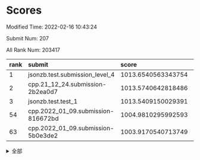 # Scores

Modified Time: 2022-02-16 10:43:24

Submit Num: 207

All Rank Num: 203417

| rank |               submit               |       score        |       sigma        | pk_num |
| :--- | :--------------------------------- | :----------------- | :----------------- | :----- |
| 1    | jsonzb.test.submission_level_4     | 1013.6540563343754 | 0.8022909818322144 | 3930   |
| 2    | cpp.21_12_24.submission-2b2ea0d7   | 1013.5740642818486 | 0.8312023026632757 | 3928   |
| 3    | jsonzb.test.test_1                 | 1013.5409150029391 | 0.8022375586954509 | 3932   |
| 54   | cpp.2022_01_09.submission-816672bd | 1004.9810295992593 | 0.7109317631628729 | 3929   |
| 63   | cpp.2022_01_09.submission-5b0e3de2 | 1003.9170540713749 | 0.72236761226924   | 3934   |


<details>
<summary>全部</summary>

| rank |                 submit                 |       score        |       sigma        | pk_num |
| :--- | :------------------------------------- | :----------------- | :----------------- | :----- |
| 1    | jsonzb.test.submission_level_4         | 1013.6540563343754 | 0.8022909818322144 | 3930   |
| 2    | cpp.21_12_24.submission-2b2ea0d7       | 1013.5740642818486 | 0.8312023026632757 | 3928   |
| 3    | jsonzb.test.test_1                     | 1013.5409150029391 | 0.8022375586954509 | 3932   |
| 4    | gobigger.level_3.submission_level_3_30 | 1011.6801963454661 | 0.7991752907586699 | 3931   |
| 5    | gobigger.level_3.submission_level_3_3  | 1011.4353168781862 | 0.7891384375798484 | 3927   |
| 6    | gobigger.level_3.submission_level_3_20 | 1011.4015690219436 | 0.7749855087668358 | 3930   |
| 7    | gobigger.level_3.submission_level_3_8  | 1011.2561383375137 | 0.7709294835314355 | 3930   |
| 8    | gobigger.level_3.submission_level_3_45 | 1011.0475450770435 | 0.7871002971754565 | 3931   |
| 9    | gobigger.level_3.submission_level_3_1  | 1010.9956398831459 | 0.8072892326826596 | 3931   |
| 10   | gobigger.level_3.submission_level_3_2  | 1010.8453774760192 | 0.7709575003409325 | 3937   |
| 11   | gobigger.level_3.submission_level_3_17 | 1010.7803851708655 | 0.7803240129924209 | 3932   |
| 12   | gobigger.level_3.submission_level_3_10 | 1010.7529391187601 | 0.7687407203974315 | 3929   |
| 13   | gobigger.level_3.submission_level_3_13 | 1010.67762163864   | 0.7877084021076376 | 3925   |
| 14   | gobigger.level_3.submission_level_3_28 | 1010.6546170011296 | 0.7780929807278836 | 3929   |
| 15   | gobigger.level_3.submission_level_3_24 | 1010.6522906908052 | 0.7761391521172454 | 3934   |
| 16   | gobigger.level_3.submission_level_3_38 | 1010.5087236010756 | 0.742550310003935  | 3930   |
| 17   | gobigger.level_3.submission_level_3_31 | 1010.4744322413793 | 0.7647834843029643 | 3931   |
| 18   | gobigger.level_3.submission_level_3_36 | 1010.4454450142749 | 0.7520957316402905 | 3924   |
| 19   | gobigger.level_3.submission_level_3_9  | 1010.3939580192509 | 0.7588545175081033 | 3933   |
| 20   | gobigger.level_3.submission_level_3_25 | 1010.2760045628372 | 0.7652322996254175 | 3934   |
| 21   | gobigger.level_3.submission_level_3_21 | 1010.1590292119841 | 0.7862641963012383 | 3933   |
| 22   | gobigger.level_3.submission_level_3_26 | 1010.1293199872041 | 0.7765013129513266 | 3931   |
| 23   | gobigger.level_3.submission_level_3_44 | 1010.1046621821711 | 0.7560371577231917 | 3930   |
| 24   | gobigger.level_3.submission_level_3_34 | 1010.0880231176425 | 0.7549370697602514 | 3923   |
| 25   | gobigger.level_3.submission_level_3_14 | 1010.0546201763251 | 0.7804699582414492 | 3933   |
| 26   | gobigger.level_3.submission_level_3_18 | 1010.0527445171231 | 0.7598373200451314 | 3933   |
| 27   | gobigger.level_3.submission_level_3_43 | 1009.9938640122863 | 0.7712063277629806 | 3928   |
| 28   | gobigger.level_3.submission_level_3_5  | 1009.9773822099089 | 0.7634324193458295 | 3929   |
| 29   | gobigger.level_3.submission_level_3_41 | 1009.9575643704088 | 0.777996568676965  | 3928   |
| 30   | gobigger.level_3.submission_level_3_49 | 1009.9559027048131 | 0.7355172812015892 | 3927   |
| 31   | gobigger.level_3.submission_level_3_16 | 1009.8680083426797 | 0.7602399210273333 | 3934   |
| 32   | gobigger.level_3.submission_level_3_19 | 1009.8600209289796 | 0.749868493101647  | 3935   |
| 33   | gobigger.level_3.submission_level_3_42 | 1009.8544821759436 | 0.767029142616896  | 3932   |
| 34   | gobigger.level_3.submission_level_3_33 | 1009.815625405271  | 0.7444664917528949 | 3934   |
| 35   | gobigger.level_3.submission_level_3_11 | 1009.6012875121452 | 0.7552628575562761 | 3931   |
| 36   | gobigger.level_3.submission_level_3_47 | 1009.5896026381946 | 0.7393352894110405 | 3934   |
| 37   | gobigger.level_3.submission_level_3_23 | 1009.5888719185804 | 0.7576380469137146 | 3934   |
| 38   | gobigger.level_3.submission_level_3_37 | 1009.5459210954403 | 0.7414033146471035 | 3929   |
| 39   | gobigger.level_3.submission_level_3_48 | 1009.5004838447303 | 0.7755153759286921 | 3927   |
| 40   | gobigger.level_3.submission_level_3_15 | 1009.4809636780382 | 0.7466389532730677 | 3933   |
| 41   | gobigger.level_3.submission_level_3_27 | 1009.4794457162855 | 0.7639100855957647 | 3934   |
| 42   | gobigger.level_3.submission_level_3_46 | 1009.4385212468347 | 0.7495794326390164 | 3925   |
| 43   | gobigger.level_3.submission_level_3_32 | 1009.3805882344797 | 0.7588013013698988 | 3929   |
| 44   | gobigger.level_3.submission_level_3_6  | 1009.2933164499185 | 0.7565462728889228 | 3932   |
| 45   | gobigger.level_3.submission_level_3_7  | 1009.2742280997135 | 0.7570457337591727 | 3931   |
| 46   | gobigger.level_3.submission_level_3_40 | 1009.2378733364126 | 0.7495292344101064 | 3933   |
| 47   | gobigger.level_3.submission_level_3_35 | 1009.227378099979  | 0.7494357327226744 | 3933   |
| 48   | gobigger.level_3.submission_level_3_39 | 1009.2131767988134 | 0.7469867208116343 | 3934   |
| 49   | gobigger.level_3.submission_level_3_0  | 1009.1216080057645 | 0.7673613537958692 | 3930   |
| 50   | gobigger.level_3.submission_level_3_29 | 1008.9567816629751 | 0.7435395363855473 | 3931   |
| 51   | gobigger.level_3.submission_level_3_22 | 1008.7444693863625 | 0.760213380217726  | 3931   |
| 52   | gobigger.level_3.submission_level_3_12 | 1008.5637292560131 | 0.7345299322110722 | 3929   |
| 53   | gobigger.level_3.submission_level_3_4  | 1008.0852779771977 | 0.7394225847132063 | 3931   |
| 54   | cpp.2022_01_09.submission-816672bd     | 1004.9810295992593 | 0.7109317631628729 | 3929   |
| 55   | gobigger.level_1.submission_level_1_24 | 1004.9809720906384 | 0.7270535721077711 | 3933   |
| 56   | gobigger.level_1.submission_level_1_30 | 1004.9514087917041 | 0.7189065908165283 | 3925   |
| 57   | gobigger.level_1.submission_level_1_35 | 1004.7685986313351 | 0.7135497558907153 | 3925   |
| 58   | gobigger.level_1.submission_level_1_20 | 1004.6715114859683 | 0.7351064319818962 | 3926   |
| 59   | gobigger.level_1.submission_level_1_4  | 1004.5262252404016 | 0.7273427438333501 | 3931   |
| 60   | gobigger.level_1.submission_level_1_5  | 1004.3734399210479 | 0.7161666734479436 | 3924   |
| 61   | gobigger.level_1.submission_level_1_15 | 1004.0882453468975 | 0.7101842682692162 | 3924   |
| 62   | gobigger.level_1.submission_level_1_27 | 1004.0086458133109 | 0.7167579334920507 | 3933   |
| 63   | cpp.2022_01_09.submission-5b0e3de2     | 1003.9170540713749 | 0.72236761226924   | 3934   |
| 64   | gobigger.level_1.submission_level_1_6  | 1003.8736867408577 | 0.7170138089862813 | 3933   |
| 65   | gobigger.level_1.submission_level_1_26 | 1003.8420358847487 | 0.7196890513159888 | 3930   |
| 66   | gobigger.level_1.submission_level_1_49 | 1003.791914533513  | 0.7142603328644642 | 3929   |
| 67   | gobigger.level_1.submission_level_1_10 | 1003.7754837404442 | 0.72108798486081   | 3933   |
| 68   | gobigger.level_1.submission_level_1_34 | 1003.7578004862831 | 0.7170513534861543 | 3928   |
| 69   | gobigger.level_1.submission_level_1_0  | 1003.6496923637682 | 0.7164020542905638 | 3927   |
| 70   | gobigger.level_1.submission_level_1_46 | 1003.4616906148256 | 0.7121976638812448 | 3931   |
| 71   | gobigger.level_1.submission_level_1_45 | 1003.4517489948968 | 0.7303999556263641 | 3935   |
| 72   | gobigger.level_1.submission_level_1_40 | 1003.4454388158448 | 0.7170159386556118 | 3929   |
| 73   | gobigger.level_1.submission_level_1_13 | 1003.3870615437953 | 0.7220997565424528 | 3929   |
| 74   | gobigger.level_1.submission_level_1_36 | 1003.3337460147832 | 0.717077702645265  | 3929   |
| 75   | gobigger.level_1.submission_level_1_29 | 1003.3186746539449 | 0.7173644351577947 | 3935   |
| 76   | gobigger.level_1.submission_level_1_18 | 1003.3064806720967 | 0.7166266927341608 | 3926   |
| 77   | gobigger.level_1.submission_level_1_17 | 1003.2916015973506 | 0.7118256443838773 | 3927   |
| 78   | gobigger.level_1.submission_level_1_42 | 1003.2863442711322 | 0.7200448725614685 | 3932   |
| 79   | gobigger.level_1.submission_level_1_22 | 1003.2183399579317 | 0.715937436536377  | 3927   |
| 80   | gobigger.level_1.submission_level_1_11 | 1003.173200623366  | 0.7105306129891885 | 3931   |
| 81   | gobigger.level_1.submission_level_1_31 | 1003.171271463097  | 0.7100808888064142 | 3933   |
| 82   | gobigger.level_1.submission_level_1_1  | 1003.171045007131  | 0.7342076947337244 | 3931   |
| 83   | gobigger.level_1.submission_level_1_16 | 1003.1030322310328 | 0.7168105085715523 | 3930   |
| 84   | gobigger.level_1.submission_level_1_37 | 1003.0958591228899 | 0.717613713356846  | 3931   |
| 85   | gobigger.level_1.submission_level_1_47 | 1003.065539651832  | 0.729246743112892  | 3933   |
| 86   | gobigger.level_1.submission_level_1_9  | 1003.0613778906153 | 0.7127495929885078 | 3932   |
| 87   | gobigger.level_1.submission_level_1_3  | 1003.0511659939715 | 0.7182183788016968 | 3926   |
| 88   | gobigger.level_1.submission_level_1_19 | 1002.904185087129  | 0.7199146278748716 | 3930   |
| 89   | gobigger.level_1.submission_level_1_2  | 1002.8957361203655 | 0.7189713031864355 | 3934   |
| 90   | gobigger.level_1.submission_level_1_28 | 1002.8649667777968 | 0.7146958152465088 | 3931   |
| 91   | gobigger.level_1.submission_level_1_43 | 1002.8560059943841 | 0.7140912206988254 | 3928   |
| 92   | gobigger.level_1.submission_level_1_32 | 1002.8110323766365 | 0.700705614477337  | 3930   |
| 93   | gobigger.level_1.submission_level_1_48 | 1002.8034439270824 | 0.7224614935202256 | 3931   |
| 94   | gobigger.level_1.submission_level_1_12 | 1002.7864943098957 | 0.7063088799569942 | 3930   |
| 95   | gobigger.level_1.submission_level_1_8  | 1002.753072268924  | 0.7214773014319189 | 3930   |
| 96   | gobigger.level_1.submission_level_1_21 | 1002.7274020808279 | 0.7163114161183763 | 3931   |
| 97   | gobigger.level_1.submission_level_1_41 | 1002.711225435441  | 0.7239303756688351 | 3935   |
| 98   | gobigger.level_1.submission_level_1_7  | 1002.5449989002038 | 0.7139137597239243 | 3929   |
| 99   | gobigger.level_1.submission_level_1_23 | 1002.42005504636   | 0.7152611611711179 | 3939   |
| 100  | gobigger.level_1.submission_level_1_33 | 1002.3430807442196 | 0.7151199935352027 | 3938   |
| 101  | gobigger.level_1.submission_level_1_39 | 1002.1873527191331 | 0.7191528568561342 | 3931   |
| 102  | gobigger.level_1.submission_level_1_38 | 1002.0764198172756 | 0.7117347287315372 | 3928   |
| 103  | gobigger.level_1.submission_level_1_44 | 1002.0598751922952 | 0.7081024864277202 | 3933   |
| 104  | gobigger.level_1.submission_level_1_14 | 1001.9033700353091 | 0.7110772731783294 | 3932   |
| 105  | gobigger.level_1.submission_level_1_25 | 1001.8268334026893 | 0.7022389023334227 | 3926   |
| 106  | gobigger.random.submission_random_44   | 997.4058801786925  | 0.7063545719350306 | 3938   |
| 107  | gobigger.random.submission_random_16   | 997.0461382562348  | 0.7008856174581739 | 3932   |
| 108  | gobigger.random.submission_random_33   | 997.0298357181867  | 0.7144831563284153 | 3924   |
| 109  | gobigger.random.submission_random_37   | 996.9850318856459  | 0.7124494636037343 | 3935   |
| 110  | gobigger.random.submission_random_9    | 996.9829512749887  | 0.7069693409781547 | 3932   |
| 111  | gobigger.random.submission_random_2    | 996.967905727035   | 0.7188877048303787 | 3932   |
| 112  | gobigger.random.submission_random_32   | 996.8288655988116  | 0.7071212572088912 | 3935   |
| 113  | gobigger.random.submission_random_25   | 996.7033202394241  | 0.7078911275050889 | 3929   |
| 114  | gobigger.random.submission_random_46   | 996.4145618807288  | 0.7065036875252766 | 3935   |
| 115  | gobigger.random.submission_random_4    | 996.40223150015    | 0.7140080314622052 | 3929   |
| 116  | gobigger.random.submission_random_43   | 996.3198346873552  | 0.7232145346043132 | 3932   |
| 117  | gobigger.random.submission_random_31   | 996.2448014407958  | 0.7061413889630912 | 3935   |
| 118  | gobigger.random.submission_random_21   | 996.2195050361369  | 0.7175995635732012 | 3927   |
| 119  | gobigger.random.submission_random_8    | 996.1964547210456  | 0.7170382920580453 | 3930   |
| 120  | gobigger.random.submission_random_22   | 996.1544404248465  | 0.7113882857900341 | 3933   |
| 121  | gobigger.random.submission_random_34   | 996.1343904596952  | 0.7172095308310003 | 3934   |
| 122  | gobigger.random.submission_random_10   | 996.0914632236158  | 0.706809289761537  | 3928   |
| 123  | gobigger.random.submission_random_26   | 996.08948877906    | 0.720220130081098  | 3930   |
| 124  | gobigger.random.submission_random_19   | 996.0781035550084  | 0.7257241574983565 | 3928   |
| 125  | gobigger.random.submission_random_38   | 996.076907823746   | 0.709772169456004  | 3933   |
| 126  | gobigger.random.submission_random_29   | 995.9647049861522  | 0.7076660524150733 | 3932   |
| 127  | gobigger.random.submission_random_20   | 995.9316092026563  | 0.7163290064455231 | 3932   |
| 128  | gobigger.random.submission_random_5    | 995.9193358566154  | 0.6988313568876642 | 3930   |
| 129  | gobigger.random.submission_random_45   | 995.9156797647436  | 0.7120542551241392 | 3933   |
| 130  | gobigger.random.submission_random_17   | 995.9100772354847  | 0.7110983649568611 | 3930   |
| 131  | gobigger.random.submission_random_13   | 995.8063139588688  | 0.7201353270346035 | 3932   |
| 132  | gobigger.random.submission_random_18   | 995.7532669827015  | 0.7240945884760392 | 3932   |
| 133  | gobigger.random.submission_random_14   | 995.7409566070285  | 0.7022430251302791 | 3931   |
| 134  | gobigger.random.submission_random_7    | 995.7246214175842  | 0.7175069452471519 | 3931   |
| 135  | gobigger.random.submission_random_49   | 995.7208645390722  | 0.7141156903099174 | 3929   |
| 136  | gobigger.random.submission_random_15   | 995.6925253708758  | 0.7130961992893522 | 3930   |
| 137  | gobigger.random.submission_random_40   | 995.6576723065867  | 0.6937663332580807 | 3934   |
| 138  | gobigger.random.submission_random_39   | 995.6292783542369  | 0.7045841608243466 | 3928   |
| 139  | gobigger.random.submission_random_47   | 995.6076728396971  | 0.7087348817807951 | 3930   |
| 140  | gobigger.random.submission_random_42   | 995.5969431470902  | 0.6950764708891859 | 3934   |
| 141  | gobigger.random.submission_random_23   | 995.5800588775187  | 0.7072581501015796 | 3931   |
| 142  | gobigger.random.submission_random_12   | 995.5588808470451  | 0.7124200120759194 | 3935   |
| 143  | gobigger.random.submission_random_6    | 995.5513191824688  | 0.7117573309358476 | 3929   |
| 144  | gobigger.random.submission_random_1    | 995.511902130926   | 0.7069143755974352 | 3932   |
| 145  | gobigger.random.submission_random_0    | 995.4662379910386  | 0.7199221647951446 | 3927   |
| 146  | gobigger.random.submission_random_27   | 995.360542732108   | 0.7043386655952077 | 3928   |
| 147  | gobigger.random.submission_random_11   | 995.3598853610581  | 0.7219282979687249 | 3936   |
| 148  | gobigger.random.submission_random_48   | 995.3288733653706  | 0.7062509657647457 | 3930   |
| 149  | gobigger.random.submission_random_3    | 995.3286445051097  | 0.7164455484468947 | 3933   |
| 150  | gobigger.random.submission_random_30   | 995.1832560149751  | 0.7287456606323317 | 3933   |
| 151  | gobigger.random.submission_random_41   | 995.0834932004956  | 0.7164091500240709 | 3934   |
| 152  | gobigger.random.submission_random_28   | 995.0416852574601  | 0.7387672768229722 | 3929   |
| 153  | gobigger.random.submission_random_35   | 995.0301641965368  | 0.7162610454911607 | 3927   |
| 154  | gobigger.random.submission_random_24   | 994.9440034389172  | 0.7158336255439187 | 3936   |
| 155  | gobigger.level_2.submission_level_2_34 | 994.7549100345458  | 0.7147157935519374 | 3930   |
| 156  | gobigger.random.submission_random_36   | 994.5180057692298  | 0.7190258601855287 | 3924   |
| 157  | gobigger.level_2.submission_level_2_4  | 993.9432637751049  | 0.7165757389273941 | 3930   |
| 158  | gobigger.level_2.submission_level_2_15 | 993.5735405197546  | 0.7394935513222104 | 3934   |
| 159  | gobigger.level_2.submission_level_2_27 | 993.4408252754163  | 0.7390582893231332 | 3931   |
| 160  | gobigger.level_2.submission_level_2_36 | 993.3538093516174  | 0.738903975804269  | 3928   |
| 161  | gobigger.level_2.submission_level_2_28 | 993.3468376814897  | 0.7195303908038324 | 3929   |
| 162  | gobigger.level_2.submission_level_2_45 | 993.3219989637963  | 0.734792652961387  | 3928   |
| 163  | gobigger.level_2.submission_level_2_39 | 993.3097078336995  | 0.7372061022487405 | 3928   |
| 164  | gobigger.level_2.submission_level_2_16 | 993.2208254393973  | 0.7294512476669537 | 3930   |
| 165  | gobigger.level_2.submission_level_2_2  | 993.0660383531907  | 0.7237753766018167 | 3931   |
| 166  | gobigger.level_2.submission_level_2_9  | 993.0550290541368  | 0.7161850571988199 | 3923   |
| 167  | gobigger.level_2.submission_level_2_22 | 993.0419242087174  | 0.7236056079733522 | 3931   |
| 168  | gobigger.level_2.submission_level_2_31 | 993.0331282002455  | 0.734419692662855  | 3925   |
| 169  | gobigger.level_2.submission_level_2_37 | 992.9342595809813  | 0.7185333908559008 | 3929   |
| 170  | gobigger.level_2.submission_level_2_6  | 992.9140090888867  | 0.7271674243860137 | 3931   |
| 171  | gobigger.level_2.submission_level_2_10 | 992.7220135219534  | 0.7289044877890977 | 3934   |
| 172  | gobigger.level_2.submission_level_2_23 | 992.6944627326754  | 0.7377759447640821 | 3937   |
| 173  | gobigger.level_2.submission_level_2_42 | 992.6240243790506  | 0.7340167507930034 | 3932   |
| 174  | gobigger.level_2.submission_level_2_17 | 992.3599178296345  | 0.7392135722155969 | 3934   |
| 175  | gobigger.level_2.submission_level_2_21 | 992.1889423402107  | 0.7562504787676182 | 3928   |
| 176  | gobigger.level_2.submission_level_2_5  | 992.1848120921651  | 0.734663158338441  | 3933   |
| 177  | gobigger.level_2.submission_level_2_1  | 992.1541087291209  | 0.7388587895646619 | 3933   |
| 178  | gobigger.level_2.submission_level_2_49 | 992.131225378429   | 0.7478638986905048 | 3930   |
| 179  | gobigger.level_2.submission_level_2_8  | 992.0980084318726  | 0.7325881724156934 | 3934   |
| 180  | gobigger.level_2.submission_level_2_29 | 991.9207096363817  | 0.7462862382035151 | 3932   |
| 181  | gobigger.level_2.submission_level_2_0  | 991.9068173818466  | 0.7445130899438785 | 3926   |
| 182  | gobigger.level_2.submission_level_2_24 | 991.8981755561224  | 0.7364316549644893 | 3934   |
| 183  | gobigger.level_2.submission_level_2_7  | 991.82529145798    | 0.7356707449359269 | 3931   |
| 184  | gobigger.level_2.submission_level_2_26 | 991.790977825666   | 0.7286747806153363 | 3929   |
| 185  | gobigger.level_2.submission_level_2_3  | 991.7164366357304  | 0.7475781066421107 | 3935   |
| 186  | gobigger.level_2.submission_level_2_40 | 991.5832004778799  | 0.746226591730436  | 3932   |
| 187  | gobigger.level_2.submission_level_2_18 | 991.5176523334749  | 0.7588475763060901 | 3938   |
| 188  | gobigger.level_2.submission_level_2_30 | 991.4330175446014  | 0.7509306611421755 | 3932   |
| 189  | gobigger.level_2.submission_level_2_14 | 991.4171568703664  | 0.7491460224041419 | 3934   |
| 190  | gobigger.level_2.submission_level_2_32 | 991.4064018630102  | 0.7819765909429384 | 3930   |
| 191  | gobigger.level_2.submission_level_2_38 | 991.3860202932128  | 0.7422014848610247 | 3933   |
| 192  | gobigger.level_2.submission_level_2_46 | 991.3439122444636  | 0.7653386442779987 | 3935   |
| 193  | gobigger.level_2.submission_level_2_43 | 991.2635573839412  | 0.7334062552093894 | 3931   |
| 194  | gobigger.level_2.submission_level_2_25 | 991.2117695888696  | 0.7389370236152693 | 3930   |
| 195  | gobigger.level_2.submission_level_2_48 | 991.1138793746456  | 0.7427768851617379 | 3929   |
| 196  | gobigger.level_2.submission_level_2_11 | 991.0720929771438  | 0.7807125346536031 | 3932   |
| 197  | gobigger.level_2.submission_level_2_12 | 991.0410074260801  | 0.7576026146012287 | 3932   |
| 198  | gobigger.level_2.submission_level_2_41 | 990.9162507746762  | 0.7703359315248876 | 3930   |
| 199  | gobigger.level_2.submission_level_2_47 | 990.8086087214103  | 0.7440860155391052 | 3930   |
| 200  | gobigger.level_2.submission_level_2_19 | 990.6780355119084  | 0.7393545614341903 | 3925   |
| 201  | gobigger.level_2.submission_level_2_33 | 990.5774445291444  | 0.756277884272843  | 3932   |
| 202  | gobigger.level_2.submission_level_2_20 | 990.5149562676593  | 0.7634324415101392 | 3927   |
| 203  | gobigger.level_2.submission_level_2_13 | 990.5060246258136  | 0.7517583852097305 | 3931   |
| 204  | gobigger.level_2.submission_level_2_44 | 990.3301861887364  | 0.7666559022645958 | 3932   |
| 205  | gobigger.level_2.submission_level_2_35 | 990.2238834054202  | 0.7532696253397066 | 3930   |
| 206  | gobigger.none.submission_none_1        | 978.1126835118389  | 1.2918587095474547 | 3932   |
| 207  | gobigger.none.submission_none_0        | 977.5436024463446  | 1.3807193124196349 | 3925   |

</details>